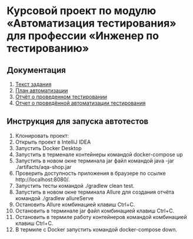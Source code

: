 # Курсовой проект по модулю «Автоматизация тестирования» для профессии «Инженер по тестированию»

## Документация

1. [Текст задания](https://github.com/netology-code/aqa-qamid-diplom)
2. [План автоматизации]()
3. [Отчёт о проведенном тестировании]()
4. [Отчет о проведённой автоматизации тестирования]()

## **Инструкция для запуска автотестов**
1. Клонировать проект:
2. Открыть проект в IntelliJ IDEA
3. Запустить Docker Desktop
4. Запустить в терменале контейнеры командой docker-compose up
5. Запустить в новом окне терминала jar файл командой java -jar ./artifacts/aqa-shop.jar
6. Проверить доступность приложения в браузере по ссылке http://localhost:8080/.
7. Запустить тесты командой ./gradlew clean test.
8. Запустить в новом окне терминала Allure для создания отчёта командой ./gradlew allureServe
9. Остановить Allure комбинацией клавиш Ctrl+C.
10. Остановить в терминале jar файл  комбинацией клавиш Ctrl+C.
11. Остановить в термиле работу контейнеров командой комбинацией клавиш Ctrl+C.
12. В термиле с Docker запустить командой docker-compose down.